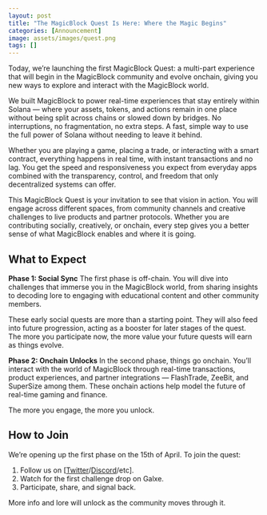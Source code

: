 ```yaml
---
layout: post
title: "The MagicBlock Quest Is Here: Where the Magic Begins"
categories: [Announcement]
image: assets/images/quest.png
tags: []
---
```


Today, we’re launching the first MagicBlock Quest: a multi-part experience that will begin in the MagicBlock community and evolve onchain, giving you new ways to explore and interact with the MagicBlock world.

We built MagicBlock to power real-time experiences that stay entirely within Solana — where your assets, tokens, and actions remain in one place without being split across chains or slowed down by bridges. No interruptions, no fragmentation, no extra steps. A fast, simple way to use the full power of Solana without needing to leave it behind.

Whether you are playing a game, placing a trade, or interacting with a smart contract, everything happens in real time, with instant transactions and no lag. You get the speed and responsiveness you expect from everyday apps combined with the transparency, control, and freedom that only decentralized systems can offer.

This MagicBlock Quest is your invitation to see that vision in action. You will engage across different spaces, from community channels and creative challenges to live products and partner protocols. Whether you are contributing socially, creatively, or onchain, every step gives you a better sense of what MagicBlock enables and where it is going.

## What to Expect

**Phase 1: Social Sync** The first phase is off-chain. You will dive into challenges that immerse you in the MagicBlock world, from sharing insights to decoding lore to engaging with educational content and other community members.

These early social quests are more than a starting point. They will also feed into future progression, acting as a booster for later stages of the quest. The more you participate now, the more value your future quests will earn as things evolve.

**Phase 2: Onchain Unlocks** In the second phase, things go onchain. You’ll interact with the world of MagicBlock through real-time transactions, product experiences, and partner integrations — FlashTrade, ZeeBit, and SuperSize among them. These onchain actions help model the future of real-time gaming and finance.

The more you engage, the more you unlock.

## How to Join

We’re opening up the first phase on the 15th of April. To join the quest:
1. Follow us on [[Twitter](https://twitter.com/magicblock)/[Discord](https://discord.com/invite/MBkdC3gxcv)/etc].
2. Watch for the first challenge drop on Galxe.
3. Participate, share, and signal back.

More info and lore will unlock as the community moves through it.


